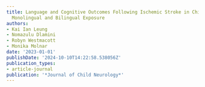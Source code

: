```yaml
---
title: Language and Cognitive Outcomes Following Ischemic Stroke in Children With
  Monolingual and Bilingual Exposure
authors:
- Kai Ian Leung
- Nomazulu Dlamini
- Robyn Westmacott
- Monika Molnar
date: '2023-01-01'
publishDate: '2024-10-10T14:22:58.538056Z'
publication_types:
- article-journal
publication: '*Journal of Child Neurology*'
---
```

